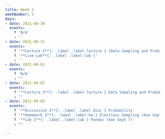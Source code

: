 ```yaml
---
title: Week 2
weekNumber: 2
days:
- date: 2021-08-30
  events:
    ? 'N/A'
    : ''
- date: 2021-08-31
  events:
    ? '**Lecture 2**{: .label .label-lecture } [Data Sampling and Probability I](lecture/lec02)'
    ? '**Live Lab**{: .label .label-lab }'
    : ''
- date: 2021-09-01
  events:
    ? 'N/A'
    : ""
- date: 2021-09-02
  events:
    ? '**Lecture 3**{: .label .label-lecture } Data Sampling and Probability II'
    : ""
- date: 2021-09-03
  events:
    ? '**Discussion 2**{: .label .label-disc } Probability'
    ? '**Homework 2**{: .label .label-hw } Elections Sampling (due Sept 9)'
    ? '**Lab 2**{: .label .label-lab } Pandas (due Sept 7)'
    : ""

---
```

